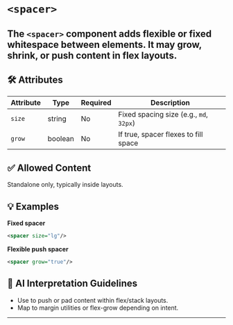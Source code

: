 # `<spacer>`

The `<spacer>` component adds flexible or fixed whitespace between elements. It may grow, shrink, or push content in flex layouts.
---

## 🛠 Attributes
| Attribute | Type | Required | Description |
|-----------|------|----------|-------------|
| `size` | string | No | Fixed spacing size (e.g., `md`, `32px`) |
| `grow` | boolean | No | If true, spacer flexes to fill space |

## ✅ Allowed Content
Standalone only, typically inside layouts.

## 💡 Examples
**Fixed spacer**
```xml
<spacer size="lg"/>
```

**Flexible push spacer**
```xml
<spacer grow="true"/>
```

## 🧩 AI Interpretation Guidelines
- Use to push or pad content within flex/stack layouts.
- Map to margin utilities or flex-grow depending on intent.
---
